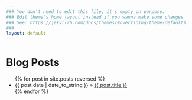 ```yaml
---
### You don't need to edit this file, it's empty on purpose.
### Edit theme's home layout instead if you wanna make some changes
### See: https://jekyllrb.com/docs/themes/#overriding-theme-defaults
###
layout: default
---
```


<div id="home">
  <h1>Blog Posts</h1>
  <ul class="posts">
    {% for post in site.posts reversed %}
      <li><span>{{ post.date | date_to_string }}</span> &raquo; <a href="{{ post.url }}">{{ post.title }}</a></li>
    {% endfor %}
  </ul>
</div>
